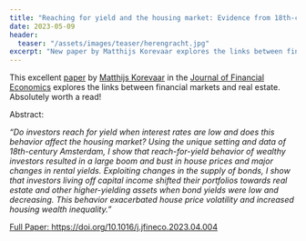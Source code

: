 ```yaml
---
title: "Reaching for yield and the housing market: Evidence from 18th-century Amsterdam"
date: 2023-05-09
header:
  teaser: "/assets/images/teaser/herengracht.jpg"
excerpt: "New paper by Matthijs Korevaar explores the links between financial markets and real estate in 18th-century Amsterdam"
---
```


This excellent <a href='https://doi.org/10.1016/j.jfineco.2023.04.004'>paper</a> by <a href="https://www.eur.nl/en/people/matthijs-korevaar">Matthijs Korevaar</a> in the <a href="http://www.elsevier.com/locate/jfec">Journal of Financial Economics</a> explores the links between financial markets and real estate. Absolutely worth a read!

Abstract:

*&ldquo;Do investors reach for yield when interest rates are low and does this behavior affect the housing market? Using the unique setting and data of 18th-century Amsterdam, I show that reach-for-yield behavior of wealthy investors resulted in a large boom and bust in house prices and major changes in rental yields. Exploiting changes in the supply of bonds, I show that investors living off capital income shifted their portfolios towards real estate and other higher-yielding assets when bond yields were low and decreasing. This behavior exacerbated house price volatility and increased housing wealth inequality.&rdquo;*

<a href='https://doi.org/10.1016/j.jfineco.2023.04.004'>Full Paper: https://doi.org/10.1016/j.jfineco.2023.04.004</a>
